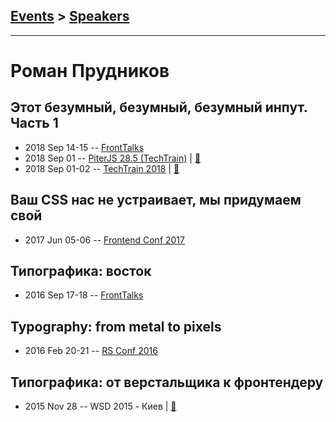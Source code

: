 ## [Events](../README.md) > [Speakers](../speakers.md)
---

# Роман Прудников

## Этот безумный, безумный, безумный инпут. Часть 1
- 2018 Sep 14-15 -- [FrontTalks](https://events.yandex.ru/lib/talks/6242/)    
- 2018 Sep 01 -- [PiterJS 28.5 (TechTrain)](https://www.youtube.com/watch?v=r8UTkmx_LBY)  | [:notebook:](https://downloads.ctfassets.net/oxjq45e8ilak/5uP6W9jzLUaYyIaaUkq4eo/bd2e0e2a91222eadf8208d4c44e4bf1c/Roman_Prudnikov_It_s_a_mad_mad_mad_mad_search_bar_pt_1.pdf)  
- 2018 Sep 01-02 -- [TechTrain 2018](https://youtu.be/r8UTkmx_LBY)  | [:notebook:](https://downloads.ctfassets.net/oxjq45e8ilak/5uP6W9jzLUaYyIaaUkq4eo/bd2e0e2a91222eadf8208d4c44e4bf1c/Roman_Prudnikov_It_s_a_mad_mad_mad_mad_search_bar_pt_1.pdf)  
## Ваш CSS нас не устраивает, мы придумаем свой
- 2017 Jun 05-06 -- [Frontend Conf 2017](https://www.youtube.com/watch?v=-2nlbZRhm2c)    
## Типографика: восток
- 2016 Sep 17-18 -- [FrontTalks](https://events.yandex.ru/lib/talks/3920/)    
## Typography: from metal to pixels
- 2016 Feb 20-21 -- [RS Conf 2016](https://www.youtube.com/watch?v=EuXrh_T2aLg)    
## Типографика: от верстальщика к фронтендеру
- 2015 Nov 28 -- WSD 2015 - Киев  | [:notebook:](https://wsd.events/2015/11/28/pres/typography/)  
